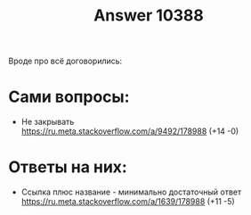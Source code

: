 ﻿---
title: "Answer 10388"
se.owner.user_id: 178988
se.owner.display_name: "Qwertiy"
se.owner.link: "https://ru.meta.stackoverflow.com/users/178988/qwertiy"
se.answer_id: 10388
se.question_id: 10387
se.post_type: answer
se.is_accepted: False
---
<p>Вроде про всё договорились:</p>

<h1>Сами вопросы:</h1>

<ul>
<li>Не закрывать<br>
<a href="https://ru.meta.stackoverflow.com/a/9492/178988">https://ru.meta.stackoverflow.com/a/9492/178988</a> (+14 -0)</li>
</ul>

<h1>Ответы на них:</h1>

<ul>
<li>Ссылка плюс название - минимально достаточный ответ
<a href="https://ru.meta.stackoverflow.com/a/1639/178988">https://ru.meta.stackoverflow.com/a/1639/178988</a> (+11 -5)</li>
</ul>
